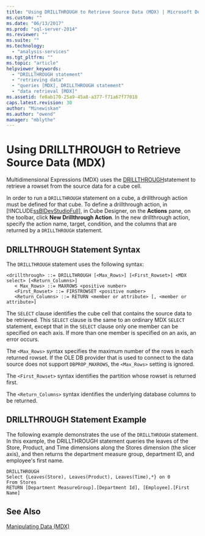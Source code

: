 ```yaml
---
title: "Using DRILLTHROUGH to Retrieve Source Data (MDX) | Microsoft Docs"
ms.custom: ""
ms.date: "06/13/2017"
ms.prod: "sql-server-2014"
ms.reviewer: ""
ms.suite: ""
ms.technology: 
  - "analysis-services"
ms.tgt_pltfrm: ""
ms.topic: "article"
helpviewer_keywords: 
  - "DRILLTHROUGH statement"
  - "retrieving data"
  - "queries [MDX], DRILLTHROUGH statement"
  - "data retrieval [MDX]"
ms.assetid: fe0ab170-25a9-45a8-a377-f71a67f77018
caps.latest.revision: 30
author: "Minewiskan"
ms.author: "owend"
manager: "mblythe"
---
```

# Using DRILLTHROUGH to Retrieve Source Data (MDX)
  Multidimensional Expressions (MDX) uses the [DRILLTHROUGH](~/mdx/mdx-data-manipulation-drillthrough.md)statement to retrieve a rowset from the source data for a cube cell.  
  
 In order to run a `DRILLTHROUGH` statement on a cube, a drillthrough action must be defined for that cube. To define a drillthrough action, in [!INCLUDE[ssBIDevStudioFull](../../../includes/ssbidevstudiofull-md.md)], in Cube Designer, on the **Actions** pane, on the toolbar, click **New Drillthrough Action**. In the new drillthrough action, specify the action name, target, condition, and the columns that are returned by a `DRILLTHROUGH` statement.  
  
## DRILLTHROUGH Statement Syntax  
 The `DRILLTHROUGH` statement uses the following syntax:  
  
```  
<drillthrough> ::= DRILLTHROUGH [<Max_Rows>] [<First_Rowset>] <MDX select> [<Return_Columns>]  
   < Max_Rows> ::= MAXROWS <positive number>  
   <First_Rowset> ::= FIRSTROWSET <positive number>  
   <Return_Columns> ::= RETURN <member or attribute> [, <member or attribute>]  
```  
  
 The `SELECT` clause identifies the cube cell that contains the source data to be retrieved. This `SELECT` clause is the same to an ordinary MDX `SELECT` statement, except that in the `SELECT` clause only one member can be specified on each axis. If more than one member is specified on an axis, an error occurs.  
  
 The `<Max_Rows>` syntax specifies the maximum number of the rows in each returned rowset. If the OLE DB provider that is used to connect to the data source does not support `DBPROP_MAXROWS`, the `<Max_Rows>` setting is ignored.  
  
 The `<First_Rowset>` syntax identifies the partition whose rowset is returned first.  
  
 The `<Return_Columns>` syntax identifies the underlying database columns to be returned.  
  
## DRILLTHROUGH Statement Example  
 The following example demonstrates the use of the `DRILLTHROUGH` statement. In this example, the DRILLTHROUGH statement queries the leaves of the Store, Product, and Time dimensions along the Stores dimension (the slicer axis), and then returns the department measure group, department ID, and employee's first name.  
  
```  
DRILLTHROUGH  
Select {Leaves(Store), Leaves(Product), Leaves(Time),*} on 0  
From Stores  
RETURN [Department MeasureGroup].[Department Id], [Employee].[First Name]  
```  
  
## See Also  
 [Manipulating Data &#40;MDX&#41;](multidimensional-models/mdx/mdx-data-manipulation-manipulating-data.md)  
  
  